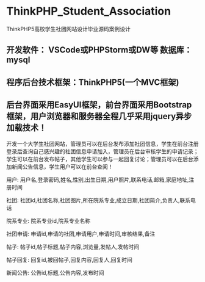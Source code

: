 # ThinkPHP_Student_Association
ThinkPHP5高校学生社团网站设计毕业源码案例设计
## 开发软件： VSCode或PHPStorm或DW等  数据库：mysql
## 程序后台技术框架：ThinkPHP5(一个MVC框架)
## 后台界面采用EasyUI框架，前台界面采用Bootstrap框架，用户浏览器和服务器全程几乎采用jquery异步加载技术！

开发一个大学生社团网站，管理员可以在后台发布添加社团信息，学生在前台注册登录后查询自己感兴趣的社团信息申请加入，管理员在后台审核学生的申请记录；学生可以在前台发布帖子，其他学生可以参与一起回复讨论；管理员可以在后台添加新闻公告信息，学生用户可以在前台查阅！

用户: 用户名,登录密码,姓名,性别,出生日期,用户照片,联系电话,邮箱,家庭地址,注册时间

社团: 社团id,社团名称,社团图片,所在院系专业,成立日期,社团简介,负责人,联系电话

院系专业: 院系专业id,院系专业名称

社团申请: 申请id,申请的社团,申请用户,申请时间,审核结果,备注

帖子: 帖子id,帖子标题,帖子内容,浏览量,发帖人,发帖时间

帖子回复: 回复id,被回帖子,回复内容,回复人,回复时间

新闻公告: 公告id,标题,公告内容,发布时间

